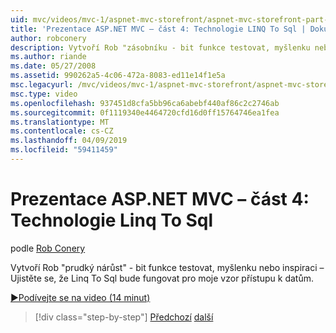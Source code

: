 ```yaml
---
uid: mvc/videos/mvc-1/aspnet-mvc-storefront/aspnet-mvc-storefront-part-4-linq-to-sql-spike
title: 'Prezentace ASP.NET MVC – část 4: Technologie LINQ To Sql | Dokumentace Microsoftu'
author: robconery
description: Vytvoří Rob "zásobníku - bit funkce testovat, myšlenku nebo inspiraci – Ujistěte se, že Linq To Sql bude fungovat pro moje vzor přístupu k datům.
ms.author: riande
ms.date: 05/27/2008
ms.assetid: 990262a5-4c06-472a-8083-ed11e14f1e5a
msc.legacyurl: /mvc/videos/mvc-1/aspnet-mvc-storefront/aspnet-mvc-storefront-part-4-linq-to-sql-spike
msc.type: video
ms.openlocfilehash: 937451d8cfa5bb96ca6abebf440af86c2c2746ab
ms.sourcegitcommit: 0f1119340e4464720cfd16d0ff15764746ea1fea
ms.translationtype: MT
ms.contentlocale: cs-CZ
ms.lasthandoff: 04/09/2019
ms.locfileid: "59411459"
---
```

# <a name="aspnet-mvc-storefront-part-4-linq-to-sql-spike"></a>Prezentace ASP.NET MVC – část 4: Technologie Linq To Sql

podle [Rob Conery](https://github.com/robconery)

Vytvoří Rob "prudký nárůst" - bit funkce testovat, myšlenku nebo inspiraci – Ujistěte se, že Linq To Sql bude fungovat pro moje vzor přístupu k datům.

[&#9654;Podívejte se na video (14 minut)](https://channel9.msdn.com/Blogs/ASP-NET-Site-Videos/aspnet-mvc-storefront-part-4-linq-to-sql-spike)

> [!div class="step-by-step"]
> [Předchozí](aspnet-mvc-storefront-part-3-pipes-and-filters.md)
> [další](aspnet-mvc-storefront-part-5-globalization.md)
